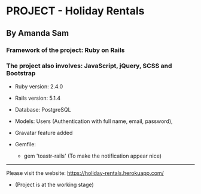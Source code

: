 # PROJECT - Holiday Rentals

## By Amanda Sam

### Framework of the project: Ruby on Rails

### The project also involves: JavaScript, jQuery, SCSS and Bootstrap

* Ruby version: 2.4.0

* Rails version: 5.1.4

* Database: PostgreSQL

* Models: Users (Authentication with full name, email, password),

* Gravatar feature added

* Gemfile:
  - gem 'toastr-rails' (To make the notification appear nice)
-------------------------------------------

Please visit the website:
https://holiday-rentals.herokuapp.com/

- (Project is at the working stage)
